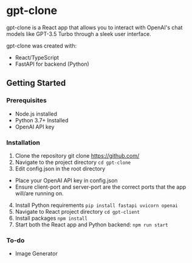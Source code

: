 # gpt-clone
gpt-clone is a React app that allows you to interact with OpenAI's chat models like GPT-3.5 Turbo through a sleek user interface.

gpt-clone was created with:
- React/TypeScript
- FastAPI for backend (Python)

## Getting Started

### Prerequisites
- Node.js installed
- Python 3.7+ Installed
- OpenAI API key

### Installation
1. Clone the repository
git clone https://github.com/
2. Navigate to the project directory
`cd gpt-clone`
3. Edit config.json in the root directory
- Place your OpenAI API key in config.json
- Ensure client-port and server-port are the correct ports that the app will/are running on.
4. Install Python requirements
`pip install fastapi uvicorn openai`
5. Navigate to React project directory
`cd gpt-client`
6. Install packages
`npm install`
7. Start both the React app and Python backend:
`npm run start`

### To-do
- Image Generator